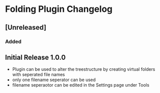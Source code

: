 <!-- Keep a Changelog guide -> https://keepachangelog.com -->

# Folding Plugin Changelog

## [Unreleased]

### Added

## Initial Release 1.0.0

- Plugin can be used to alter the treestructure by creating virtual folders with seperated file names
- only one filename seperator can be used
- filename seperaotor can be edited in the Settings page under Tools